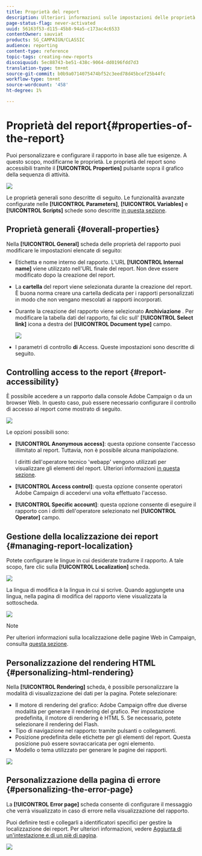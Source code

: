 ```yaml
---
title: Proprietà del report
description: Ulteriori informazioni sulle impostazioni delle proprietà del report
page-status-flag: never-activated
uuid: 56163f53-d115-45b8-94a5-c173ac4c6533
contentOwner: sauviat
products: SG_CAMPAIGN/CLASSIC
audience: reporting
content-type: reference
topic-tags: creating-new-reports
discoiquuid: 5ec88743-be51-438c-9064-dd0196fdd7d3
translation-type: tm+mt
source-git-commit: b0b9a0714075474bf52c3eed78d45bcef25b44fc
workflow-type: tm+mt
source-wordcount: '458'
ht-degree: 1%

---
```



# Proprietà del report{#properties-of-the-report}

Puoi personalizzare e configurare il rapporto in base alle tue esigenze. A questo scopo, modificarne le proprietà. Le proprietà del report sono accessibili tramite il **[!UICONTROL Properties]** pulsante sopra il grafico della sequenza di attività.

![](assets/s_ncs_advuser_report_properties_01.png)

Le proprietà generali sono descritte di seguito. Le funzionalità avanzate configurate nelle **[!UICONTROL Parameters]**, **[!UICONTROL Variables]** e **[!UICONTROL Scripts]** schede sono descritte [in questa sezione](../../reporting/using/advanced-functionalities.md).

## Proprietà generali {#overall-properties}

Nella **[!UICONTROL General]** scheda delle proprietà del rapporto puoi modificare le impostazioni elencate di seguito:

* Etichetta e nome interno del rapporto. L&#39;URL **[!UICONTROL Internal name]** viene utilizzato nell&#39;URL finale del report. Non deve essere modificato dopo la creazione del report.

* La **cartella** del report viene selezionata durante la creazione del report. È buona norma creare una cartella dedicata per i rapporti personalizzati in modo che non vengano mescolati ai rapporti [](../../reporting/using/about-campaign-built-in-reports.md)incorporati.

* Durante la creazione del rapporto viene selezionato **Archiviazione** . Per modificare la tabella dati del rapporto, fai clic sull&#39; **[!UICONTROL Select link]** icona a destra del **[!UICONTROL Document type]** campo.

   ![](assets/s_ncs_advuser_report_properties_02.png)

* I parametri di controllo **di** Access. Queste impostazioni sono descritte di seguito.

## Controlling access to the report {#report-accessibility}

È possibile accedere a un rapporto dalla console  Adobe Campaign o da un browser Web. In questo caso, può essere necessario configurare il controllo di accesso al report come mostrato di seguito.

![](assets/s_ncs_advuser_report_properties_02b.png)

Le opzioni possibili sono:

* **[!UICONTROL Anonymous access]**: questa opzione consente l&#39;accesso illimitato al report. Tuttavia, non è possibile alcuna manipolazione.

   I diritti dell&#39;operatore tecnico &#39;webapp&#39; vengono utilizzati per visualizzare gli elementi del report. Ulteriori informazioni [in questa sezione](../../platform/using/access-management.md#default-operators).

* **[!UICONTROL Access control]**: questa opzione consente  operatori Adobe Campaign di accedervi una volta effettuato l&#39;accesso.
* **[!UICONTROL Specific account]**: questa opzione consente di eseguire il rapporto con i diritti dell&#39;operatore selezionato nel **[!UICONTROL Operator]** campo.

## Gestione della localizzazione dei report {#managing-report-localization}

Potete configurare le lingue in cui desiderate tradurre il rapporto. A tale scopo, fare clic sulla **[!UICONTROL Localization]** scheda.

![](assets/s_ncs_advuser_report_properties_06.png)

La lingua di modifica è la lingua in cui si scrive. Quando aggiungete una lingua, nella pagina di modifica del rapporto viene visualizzata la sottoscheda.

![](assets/s_ncs_advuser_report_properties_05a.png)

>[!NOTE]
>
>Per ulteriori informazioni sulla localizzazione delle pagine Web in Campaign, consulta [questa sezione](../../web/using/translating-a-web-form.md).

## Personalizzazione del rendering HTML {#personalizing-html-rendering}

Nella **[!UICONTROL Rendering]** scheda, è possibile personalizzare la modalità di visualizzazione dei dati per la pagina. Potete selezionare:

* Il motore di rendering del grafico:  Adobe Campaign offre due diverse modalità per generare il rendering del grafico. Per impostazione predefinita, il motore di rendering è HTML 5. Se necessario, potete selezionare il rendering del Flash.
* Tipo di navigazione nel rapporto: tramite pulsanti o collegamenti.
* Posizione predefinita delle etichette per gli elementi del report. Questa posizione può essere sovraccaricata per ogni elemento.
* Modello o tema utilizzato per generare le pagine dei rapporti.

![](assets/s_ncs_advuser_report_properties_08.png)

## Personalizzazione della pagina di errore {#personalizing-the-error-page}

La **[!UICONTROL Error page]** scheda consente di configurare il messaggio che verrà visualizzato in caso di errore nella visualizzazione del rapporto.

Puoi definire testi e collegarli a identificatori specifici per gestire la localizzazione dei report. Per ulteriori informazioni, vedere [Aggiunta di un&#39;intestazione e di un piè di pagina](../../reporting/using/element-layout.md#adding-a-header-and-a-footer).

![](assets/s_ncs_advuser_report_properties_11.png)
